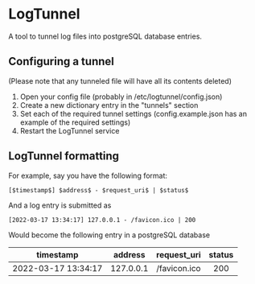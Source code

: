 # LogTunnel
A tool to tunnel log files into postgreSQL database entries.

## Configuring a tunnel
(Please note that any tunneled file will have all its contents deleted)

1. Open your config file (probably in /etc/logtunnel/config.json)
2. Create a new dictionary entry in the "tunnels" section
3. Set each of the required tunnel settings (config.example.json has an example of the required settings)
4. Restart the LogTunnel service

## LogTunnel formatting
For example, say you have the following format:

```[$timestamp$] $address$ - $request_uri$ | $status$```

And a log entry is submitted as

```[2022-03-17 13:34:17] 127.0.0.1 - /favicon.ico | 200```

Would become the following entry in a postgreSQL database

| timestamp           | address   | request_uri  | status |
|:-------------------:|:---------:|:------------:|:------:|
| 2022-03-17 13:34:17 | 127.0.0.1 | /favicon.ico | 200    |
